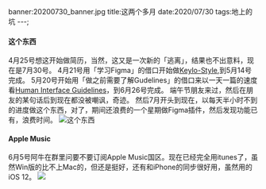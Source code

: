 banner:20200730_banner.jpg
title:这两个多月
date:2020/07/30
tags:地上的坑
---;
#### 这个东西
4月25号想这开始做简历，当然，这又是一次新的「逃离」，结果也不出意料，现在是7月30号。
4月21号用「学习Figma」的借口开始做[Keylo-Style](https://github.com/mianxiu/Keylol-Style),到5月14号完成。
5月20号开始用「做之前需要了解Gudelines」的借口来以一天一篇的速度看[Human Interface Guidelines](https://developer.apple.com/design/human-interface-guidelines/ios/overview/themes/)，到6月26号完成。
端午节朋友来过，然后在朋友的某句话后到现在都没被嘲讽，奇迹。
然后7月开头到现在，以每天半小时不到的进度做这个东西，对了，期间还浪费的一个星期做Figma插件，然后发现功能已有，浪费时间。
![这个东西](这个东西.jpg)

#### Apple Music
6月5号阿牛在群里问要不要订阅Apple Music国区。现在已经完全用itunes了，虽然Win版的比不上Mac的，但还是挺好，还有和iPhone的同步很好用，虽然用的iOS 12。
![](Snipaste_2020-07-30_20-41-16.png)
